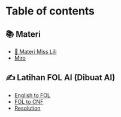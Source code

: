 # Table of contents

## 📚 Materi

* [👩 Materi Miss Lili](README.md)
* [Miro](materi/miro.md)

## ✍️ Latihan FOL AI (Dibuat AI)

* [English to FOL](<README (1).md>)
* [FOL to CNF](latihan-fol-ai-dibuat-ai/fol-to-cnf.md)
* [Resolution](latihan-fol-ai-dibuat-ai/resolution.md)
